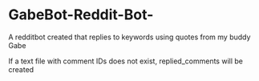 # GabeBot-Reddit-Bot-
A redditbot created that replies to keywords using quotes from my buddy Gabe

If a text file with comment IDs does not exist, replied_comments will be created
